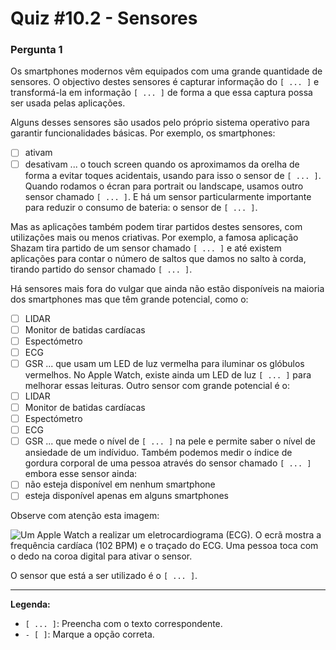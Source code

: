# Quiz #10.2 - Sensores

### Pergunta 1

Os smartphones modernos vêm equipados com uma grande quantidade de sensores. O objectivo destes sensores é capturar informação do `[ ... ]` e transformá-la em informação `[ ... ]` de forma a que essa captura possa ser usada pelas aplicações.

Alguns desses sensores são usados pelo próprio sistema operativo para garantir funcionalidades básicas. Por exemplo, os smartphones:
- [ ] ativam
- [ ] desativam
... o touch screen quando os aproximamos da orelha de forma a evitar toques acidentais, usando para isso o sensor de `[ ... ]`. Quando rodamos o écran para portrait ou landscape, usamos outro sensor chamado `[ ... ]`. E há um sensor particularmente importante para reduzir o consumo de bateria: o sensor de `[ ... ]`.

Mas as aplicações também podem tirar partidos destes sensores, com utilizações mais ou menos criativas. Por exemplo, a famosa aplicação Shazam tira partido de um sensor chamado `[ ... ]` e até existem aplicações para contar o número de saltos que damos no salto à corda, tirando partido do sensor chamado `[ ... ]`.

Há sensores mais fora do vulgar que ainda não estão disponíveis na maioria dos smartphones mas que têm grande potencial, como o:
- [ ] LIDAR
- [ ] Monitor de batidas cardíacas
- [ ] Espectómetro
- [ ] ECG
- [ ] GSR
... que usam um LED de luz vermelha para iluminar os glóbulos vermelhos. No Apple Watch, existe ainda um LED de luz `[ ... ]` para melhorar essas leituras. Outro sensor com grande potencial é o:
- [ ] LIDAR
- [ ] Monitor de batidas cardíacas
- [ ] Espectómetro
- [ ] ECG
- [ ] GSR
... que mede o nível de `[ ... ]` na pele e permite saber o nível de ansiedade de um indíviduo. Também podemos medir o índice de gordura corporal de uma pessoa através do sensor chamado `[ ... ]` embora esse sensor ainda:
- [ ] não esteja disponível em nenhum smartphone
- [ ] esteja disponível apenas em alguns smartphones

Observe com atenção esta imagem:

![Um Apple Watch a realizar um eletrocardiograma (ECG). O ecrã mostra a frequência cardíaca (102 BPM) e o traçado do ECG. Uma pessoa toca com o dedo na coroa digital para ativar o sensor.](https://moodle.ensinolusofona.pt/pluginfile.php/886250/question/questiontext/259909/1/1062336/sensor.png?time=1588086450947)

O sensor que está a ser utilizado é o `[ ... ]`.

---
**Legenda:**
*   `[ ... ]`: Preencha com o texto correspondente.
*   `- [ ]`: Marque a opção correta. 